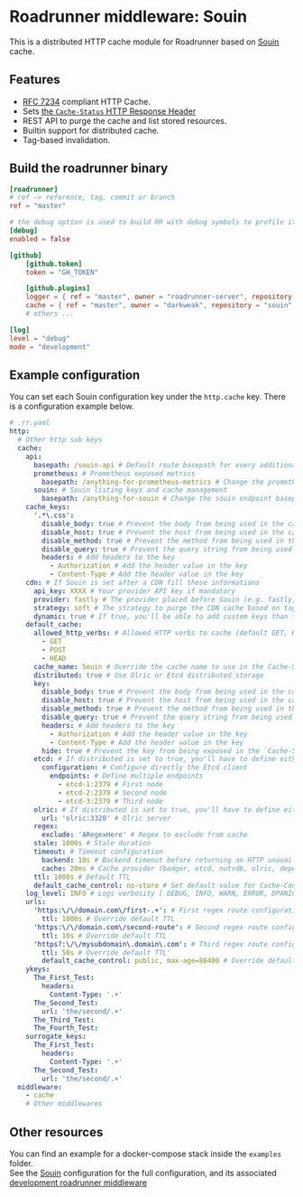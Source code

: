 Roadrunner middleware: Souin
================================

This is a distributed HTTP cache module for Roadrunner based on [Souin](https://github.com/darkweak/souin) cache.  

## Features

 * [RFC 7234](https://httpwg.org/specs/rfc7234.html) compliant HTTP Cache.
 * Sets [the `Cache-Status` HTTP Response Header](https://httpwg.org/http-extensions/draft-ietf-httpbis-cache-header.html)
 * REST API to purge the cache and list stored resources.
 * Builtin support for distributed cache.
 * Tag-based invalidation.

## Build the roadrunner binary
```toml
[roadrunner]
# ref -> reference, tag, commit or branch
ref = "master"

# the debug option is used to build RR with debug symbols to profile it with pprof
[debug]
enabled = false

[github]
    [github.token]
    token = "GH_TOKEN"

    [github.plugins]
    logger = { ref = "master", owner = "roadrunner-server", repository = "logger" }
    cache = { ref = "master", owner = "darkweak", repository = "souin", folder = "/plugins/roadrunner" }
	# others ...

[log]
level = "debug"
mode = "development"
```

## Example configuration
You can set each Souin configuration key under the `http.cache` key. There is a configuration example below.
```yaml
# .rr.yaml
http:
  # Other http sub keys
  cache:
    api:
      basepath: /souin-api # Default route basepath for every additional APIs to avoid conflicts with existing routes
      prometheus: # Prometheus exposed metrics
        basepath: /anything-for-prometheus-metrics # Change the prometheus endpoint basepath
      souin: # Souin listing keys and cache management
        basepath: /anything-for-souin # Change the souin endpoint basepath
    cache_keys:
      '.*\.css':
        disable_body: true # Prevent the body from being used in the cache key
        disable_host: true # Prevent the host from being used in the cache key
        disable_method: true # Prevent the method from being used in the cache key
        disable_query: true # Prevent the query string from being used in the cache key
        headers: # Add headers to the key
          - Authorization # Add the header value in the key
          - Content-Type # Add the header value in the key
    cdn: # If Souin is set after a CDN fill these informations
      api_key: XXXX # Your provider API key if mandatory
      provider: fastly # The provider placed before Souin (e.g. fastly, cloudflare, akamai, varnish)
      strategy: soft # The strategy to purge the CDN cache based on tags (e.g. soft, hard)
      dynamic: true # If true, you'll be able to add custom keys than the ones defined under the surrogate_keys key
    default_cache:
      allowed_http_verbs: # Allowed HTTP verbs to cache (default GET, HEAD).
        - GET
        - POST
        - HEAD
      cache_name: Souin # Override the cache name to use in the Cache-Status header
      distributed: true # Use Olric or Etcd distributed storage
      key:
        disable_body: true # Prevent the body from being used in the cache key
        disable_host: true # Prevent the host from being used in the cache key
        disable_method: true # Prevent the method from being used in the cache key
        disable_query: true # Prevent the query string from being used in the cache key
        headers: # Add headers to the key
          - Authorization # Add the header value in the key
          - Content-Type # Add the header value in the key
        hide: true # Prevent the key from being exposed in the `Cache-Status` HTTP response header
      etcd: # If distributed is set to true, you'll have to define either the etcd or olric section
        configuration: # Configure directly the Etcd client
          endpoints: # Define multiple endpoints
            - etcd-1:2379 # First node
            - etcd-2:2379 # Second node
            - etcd-3:2379 # Third node
      olric: # If distributed is set to true, you'll have to define either the etcd or olric section
        url: 'olric:3320' # Olric server
      regex:
        exclude: 'ARegexHere' # Regex to exclude from cache
      stale: 1000s # Stale duration
      timeout: # Timeout configuration
        backend: 10s # Backend timeout before returning an HTTP unavailable response
        cache: 20ms # Cache provider (badger, etcd, nutsdb, olric, depending the configuration you set) timeout before returning a miss
      ttl: 1000s # Default TTL
      default_cache_control: no-store # Set default value for Cache-Control response header if not set by upstream
    log_level: INFO # Logs verbosity [ DEBUG, INFO, WARN, ERROR, DPANIC, PANIC, FATAL ], case do not matter
    urls:
      'https:\/\/domain.com\/first-.+': # First regex route configuration
        ttl: 1000s # Override default TTL
      'https:\/\/domain.com\/second-route': # Second regex route configuration
        ttl: 10s # Override default TTL
      'https?:\/\/mysubdomain\.domain\.com': # Third regex route configuration
        ttl: 50s # Override default TTL'
        default_cache_control: public, max-age=86400 # Override default default Cache-Control
    ykeys:
      The_First_Test:
        headers:
          Content-Type: '.+'
      The_Second_Test:
        url: 'the/second/.+'
      The_Third_Test:
      The_Fourth_Test:
    surrogate_keys:
      The_First_Test:
        headers:
          Content-Type: '.+'
      The_Second_Test:
        url: 'the/second/.+'
  middleware:
    - cache
    # Other middlewares
```


Other resources
---------------
You can find an example for a docker-compose stack inside the `examples` folder.  
See the [Souin](https://github.com/darkweak/souin) configuration for the full configuration, and its associated [development roadrunner middleware](https://github.com/darkweak/souin/blob/master/plugins/roadrunner)  

